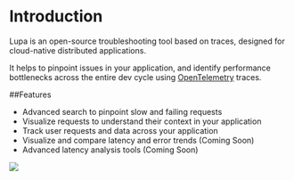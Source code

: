 # Introduction

Lupa is an open-source troubleshooting tool based on traces, designed for cloud-native distributed applications.

It helps to pinpoint issues in your application, and identify performance bottlenecks across the entire dev cycle using [OpenTelemetry](https://opentelemetry.io/) traces.

##Features

- Advanced search to pinpoint slow and failing requests
- Visualize requests to understand their context in your application
- Track user requests and data across your application
- Visualize and compare latency and error trends (Coming Soon)
- Advanced latency analysis tools (Coming Soon)

![](images/demo.gif)
